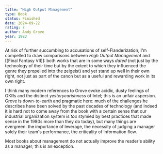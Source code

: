 ```yaml
---
title: "High Output Management"
type: Book
status: Finished
date: 2024-09-22
rating: 7
author: Andy Grove
year: 1983
---
```


At risk of further succumbing to accusations of self-Flanderization, I'm compelled to draw comparisons between _High Output Management_ and [[Final Fantasy VII]]: both works that are in some ways _dated_ (not just by the technology of their time but by the extent to which they influenced the genre they propelled into the zeigeist) and yet stand up well in their own right, not just as part of the canon but as a useful and rewarding work in its own right.

I think many modern references to Grove evoke acidic, dusty feelings of OKRs and the distinct _yesteryearishness_ of Intel; this is an unfair aspersion. Grove is down-to-earth and pragmatic here: much of the challenges he describes have been solved by the past decades of technology (and indeed it is hard not to come away from the book with a certain sense that our industrial organization system is _too_ stymied by best practices that made sense in the 1980s more than they do today), but many things are evergreen: the importance of leverage, the necessity of judging a manager solely their team's performance, the criticality of information flow.

Most books about management do not actually improve the reader's ability as a manager; this is an exception.
